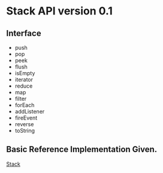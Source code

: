 # Stack API version 0.1

## Interface
* push
* pop
* peek
* flush
* isEmpty
* iterator
* reduce
* map
* filter
* forEach
* addListener
* fireEvent
* reverse
* toString


## Basic Reference Implementation Given.

[Stack](https://github.com/RajeshPatkarInstitute/Stack-Widget/blob/main/stack-api/stack.js)
